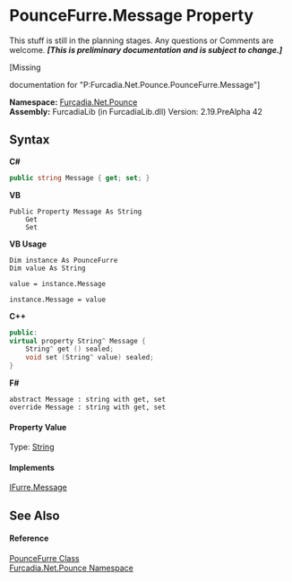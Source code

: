 # PounceFurre.Message Property 
This stuff is still in the planning stages. Any questions or Comments are welcome. _**\[This is preliminary documentation and is subject to change.\]**_

\[Missing <summary> documentation for "P:Furcadia.Net.Pounce.PounceFurre.Message"\]

**Namespace:**&nbsp;<a href="N_Furcadia_Net_Pounce">Furcadia.Net.Pounce</a><br />**Assembly:**&nbsp;FurcadiaLib (in FurcadiaLib.dll) Version: 2.19.PreAlpha 42

## Syntax

**C#**<br />
``` C#
public string Message { get; set; }
```

**VB**<br />
``` VB
Public Property Message As String
	Get
	Set
```

**VB Usage**<br />
``` VB Usage
Dim instance As PounceFurre
Dim value As String

value = instance.Message

instance.Message = value
```

**C++**<br />
``` C++
public:
virtual property String^ Message {
	String^ get () sealed;
	void set (String^ value) sealed;
}
```

**F#**<br />
``` F#
abstract Message : string with get, set
override Message : string with get, set
```


#### Property Value
Type: <a href="http://msdn2.microsoft.com/en-us/library/s1wwdcbf" target="_blank">String</a>

#### Implements
<a href="P_Furcadia_Net_DreamInfo_IFurre_Message">IFurre.Message</a><br />

## See Also


#### Reference
<a href="T_Furcadia_Net_Pounce_PounceFurre">PounceFurre Class</a><br /><a href="N_Furcadia_Net_Pounce">Furcadia.Net.Pounce Namespace</a><br />